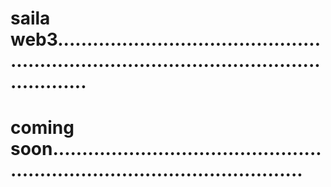 # saila web3...............................................................................................................
# coming soon................................................................................................
